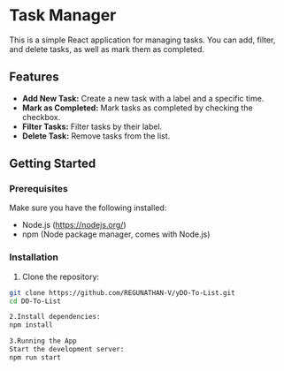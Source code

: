 # Task Manager

This is a simple React application for managing tasks. You can add, filter, and delete tasks, as well as mark them as completed.

## Features

- **Add New Task:** Create a new task with a label and a specific time.
- **Mark as Completed:** Mark tasks as completed by checking the checkbox.
- **Filter Tasks:** Filter tasks by their label.
- **Delete Task:** Remove tasks from the list.

## Getting Started

### Prerequisites

Make sure you have the following installed:

- Node.js (https://nodejs.org/)
- npm (Node package manager, comes with Node.js)

### Installation

1. Clone the repository:

```bash
git clone https://github.com/REGUNATHAN-V/yDO-To-List.git
cd DO-To-List

2.Install dependencies:
npm install

3.Running the App
Start the development server:
npm run start

